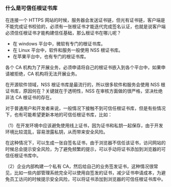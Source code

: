 ### 什么是可信任根证书库

在连接一个 HTTPS 网站的时候，服务器会发送证书链，但光有证书链，客户端是不能完成证书校验的，必须有一张根证书才能迭代完成签名认证，也就是说客户端必须信任根证书才能构建信任基础，那么根证书在哪儿呢？

- 在 windows 平台中，微软有专门的根证书库。
- 在 Linux 平台中，软件和服务一般使用 NSS 根证书库。
- 在苹果平台中，也有专门的根证书库。

各个 CA 机构为了开展业务，必须申请将自己的根证书嵌入到各个平台中，如果申请被拒绝，CA 机构将无法开展业务。

在开源软件领域，NSS 根证书库是最流行的，所以很多软件和服务会使用 NSS 根证书库，原因何在？关键就在于透明性，NSS 在审核方面做的很严格，坚决杜绝非法 CA 根证书的存在。

对于普通用户和开发者来说，一般情况下接触不到可信任根证书库，但是有些情况下，也有可能希望更新本地的可信任根证书库，比如：

（1）在开发环境中应该避免使用线上证书，因为证书和私钥一起保存，由于开发环境比较混乱，容易泄露私钥，从而带来安全风险。

在这种情况下，可以生成一张自签名证书，由于浏览器不信任该证书，访问网站的时候总会提示安全风险，为了避免频繁的提示，可以手动将证书添加到浏览器的可信任根证书库中。

（2）企业内部构建一个私有 CA，然后给自己的业务签发证书，这种情况很常见，比如一些内部管理系统完全可以使用自签发的证书，减少证书申请成本，为避免员工访问的时候提示安全风险，可以将证书添加到浏览器的可信任根证书库中。

